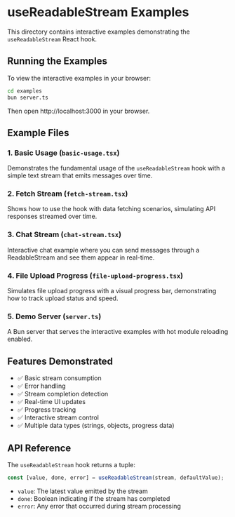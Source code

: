 # useReadableStream Examples

This directory contains interactive examples demonstrating the `useReadableStream` React hook.

## Running the Examples

To view the interactive examples in your browser:

```bash
cd examples
bun server.ts
```

Then open http://localhost:3000 in your browser.

## Example Files

### 1. Basic Usage (`basic-usage.tsx`)

Demonstrates the fundamental usage of the `useReadableStream` hook with a simple text stream that emits messages over time.

### 2. Fetch Stream (`fetch-stream.tsx`)

Shows how to use the hook with data fetching scenarios, simulating API responses streamed over time.

### 3. Chat Stream (`chat-stream.tsx`)

Interactive chat example where you can send messages through a ReadableStream and see them appear in real-time.

### 4. File Upload Progress (`file-upload-progress.tsx`)

Simulates file upload progress with a visual progress bar, demonstrating how to track upload status and speed.

### 5. Demo Server (`server.ts`)

A Bun server that serves the interactive examples with hot module reloading enabled.

## Features Demonstrated

- ✅ Basic stream consumption
- ✅ Error handling
- ✅ Stream completion detection
- ✅ Real-time UI updates
- ✅ Progress tracking
- ✅ Interactive stream control
- ✅ Multiple data types (strings, objects, progress data)

## API Reference

The `useReadableStream` hook returns a tuple:

```typescript
const [value, done, error] = useReadableStream(stream, defaultValue);
```

- `value`: The latest value emitted by the stream
- `done`: Boolean indicating if the stream has completed
- `error`: Any error that occurred during stream processing

